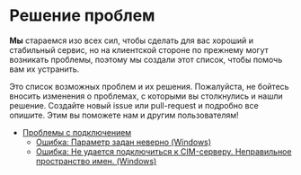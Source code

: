 # Решение проблем

**Мы** стараемся изо всех сил, чтобы сделать для вас хороший и стабильный сервис, но на клиентской стороне по прежнему могут возникать проблемы, поэтому мы создали этот список, чтобы помочь вам их устранить. 

Это список возможных проблем и их решения. Пожалуйста, не бойтесь вносить изменения о проблемах, с которыми вы столкнулись и нашли решение. Создайте новый issue или pull-request и подробно все опишите. Этим вы поможете нам и другим пользователям!

* [Проблемы с подключением](#connection-problems)
  * [Ошибка: Параметр задан неверно (Windows)](problems/ru/ParameterIsSetIncorrectly.md)
  * [Ошибка: Не удается подключиться к CIM-серверу. Неправильное пространство имен. (Windows)](problems/ru/CimInvalidNamespace.md)
